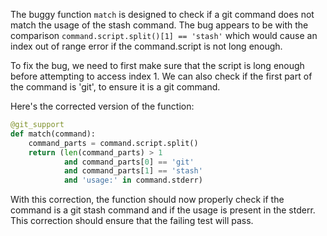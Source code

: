 The buggy function `match` is designed to check if a git command does not match the usage of the stash command. The bug appears to be with the comparison `command.script.split()[1] == 'stash'` which would cause an index out of range error if the command.script is not long enough.

To fix the bug, we need to first make sure that the script is long enough before attempting to access index 1. We can also check if the first part of the command is 'git', to ensure it is a git command.

Here's the corrected version of the function:

```python
@git_support
def match(command):
    command_parts = command.script.split()
    return (len(command_parts) > 1 
            and command_parts[0] == 'git'
            and command_parts[1] == 'stash'
            and 'usage:' in command.stderr)
```

With this correction, the function should now properly check if the command is a git stash command and if the usage is present in the stderr. This correction should ensure that the failing test will pass.